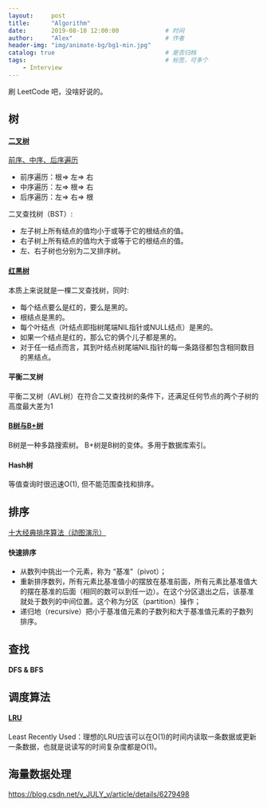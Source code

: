 ```yaml
---
layout:     post         
title:      "Algorithm"
date:       2019-08-10 12:00:00             # 时间
author:     "Alex"                          # 作者
header-img: "img/animate-bg/bg1-min.jpg"
catalog: true                               # 是否归档
tags:                                       # 标签，可多个
    - Interview
---
```


刷 LeetCode 吧，没啥好说的。

## 树

#### [二叉树](https://blog.csdn.net/google19890102/article/details/53926704)

[前序、中序、后序遍历](https://blog.csdn.net/m0_37698652/article/details/79218014)

* 前序遍历：根=> 左=> 右
* 中序遍历：左=> 根=> 右
* 后序遍历：左=> 右=> 根

二叉查找树（BST）:

* 左子树上所有结点的值均小于或等于它的根结点的值。
* 右子树上所有结点的值均大于或等于它的根结点的值。
* 左、右子树也分别为二叉排序树。

#### [红黑树](https://github.com/julycoding/The-Art-Of-Programming-By-July/blob/master/ebook/zh/03.01.md)

本质上来说就是一棵二叉查找树，同时:

* 每个结点要么是红的，要么是黑的。  
* 根结点是黑的。  
* 每个叶结点（叶结点即指树尾端NIL指针或NULL结点）是黑的。  
* 如果一个结点是红的，那么它的俩个儿子都是黑的。  
* 对于任一结点而言，其到叶结点树尾端NIL指针的每一条路径都包含相同数目的黑结点。

#### 平衡二叉树

平衡二叉树（AVL树）在符合二叉查找树的条件下，还满足任何节点的两个子树的高度最大差为1

#### [B树与B+树](https://blog.csdn.net/u013411246/article/details/81088914)

B树是一种多路搜索树。  B+树是B树的变体。多用于数据库索引。

#### Hash树

等值查询时很迅速O(1), 但不能范围查找和排序。

## 排序

[十大经典排序算法（动图演示）](https://www.cnblogs.com/onepixel/p/7674659.html)

#### 快速排序

* 从数列中挑出一个元素，称为 “基准”（pivot）；
* 重新排序数列，所有元素比基准值小的摆放在基准前面，所有元素比基准值大的摆在基准的后面（相同的数可以到任一边）。在这个分区退出之后，该基准就处于数列的中间位置。这个称为分区（partition）操作；
* 递归地（recursive）把小于基准值元素的子数列和大于基准值元素的子数列排序。

## 查找

#### DFS & BFS

## 调度算法

#### [LRU](https://www.jianshu.com/p/b1ab4a170c3c)

Least Recently Used：理想的LRU应该可以在O(1)的时间内读取一条数据或更新一条数据，也就是说读写的时间复杂度都是O(1)。

## 海量数据处理

https://blog.csdn.net/v_JULY_v/article/details/6279498

